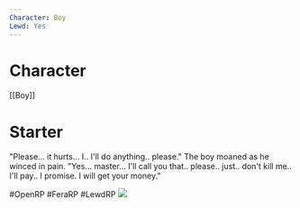 ```yaml
---
Character: Boy
Lewd: Yes
---
```

# Character
[[Boy]]

# Starter
"Please... it hurts... I.. I'll do anything.. please." The boy moaned as he winced in pain. "Yes... master... I'll call you that.. please.. just.. don't kill me.. I'll pay.. I promise. I will get your money."

  

#OpenRP #FeraRP #LewdRP 
![](FQcldP2WQAADhgs.jpg)